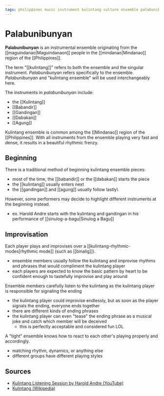 ```yaml
---
tags: philippines music instrument kulintang culture ensemble palabunibunyan
---
```


# Palabunibunyan

**Palabunibunyan** is an instrumental ensemble originating from the [[maguindanao|Maguindanaon]] people in the [[mindanao|Mindanao]] region of the [[Philippines]].

The term "[[kulintang]]" refers to both the ensemble and the singular instrument. _Palabunibunyan_ refers specifically to the ensemble. _Palabunibunyan_ and "kulintang ensemble" will be used interchangeably here.

The instruments in _palabunibunyan_ include:

- the [[Kulintang]]
- [[Babandir]]
- [[Gandingan]]
- [[Dabakan]]
- [[Agung]]

Kulintang ensemble is common among the [[Mindanao]] region of the [[Philippines]]. With all instruments from the ensemble playing very fast and dense, it results in a beautiful rhythmic frenzy.

## Beginning

There is a traditional method of beginning kulintang ensemble pieces:

- most of the time, the [[babandir]] or the [[dabakan]] starts the piece
- the [[kulintang]] usually enters next
- the [[gandingan]] and [[agung]] usually follow lastly\

However, some performers may decide to highlight different instruments at the beginning instead.

- ex. Harold Andre starts with the kulintang and gandingan in his performance of [[sinulog-a-bagu|Sinulog a Bagu]]

## Improvisation

Each player plays and improvises over a [[kulintang-rhythmic-modes|rhythmic mode]] (such as [[binalig]]).

- ensemble members usually follow the kulintang and improvise rhythms and phrases that would compliment the kulintang player
- each players are expected to know the basic pattern by heart to be confident enough to tastefully improvise and play around

Ensemble members carefully listen to the kulintang as the kulintang player is responsible for signaling the ending

- the kulintang player could improvise endlessly, but as soon as the player signals the ending, everyone ends together
- there are different kinds of ending phrases
- the kulintang player can even "tease" the ending phrase as a musical joke and catch which member will be deceived
  - this is perfectly acceptable and considered fun LOL

A "tight" ensemble knows how to react to each other's playing properly and accordingly.

- matching rhythm, dynamics, or anything else
- different groups have different playing styles

## Sources

- [Kulintang Listening Session by Harold Andre (YouTube)](https://www.youtube.com/watch?v=7b7iDVjvxPs)
- [Kulintang (Wikipedia)](https://en.wikipedia.org/wiki/Kulintang)
